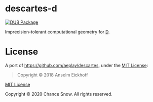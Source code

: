 # descartes-d

[![DUB Package](https://img.shields.io/dub/v/descartes.svg)](https://code.dlang.org/packages/descartes)
<!-- ![Descartes CI](https://github.com/chances/descartes-d/workflows/Descartes%20CI/badge.svg?branch=master) -->
<!-- [![codecov](https://codecov.io/gh/chances/descartes-d/branch/master/graph/badge.svg?token=5YN3BU7KR3)](https://codecov.io/gh/chances/descartes-d/) -->

Imprecision-tolerant computational geometry for [D](https://dlang.org).

# License

A port of https://github.com/aeplay/descartes, under the [MIT License](https://github.com/aeplay/descartes/blob/master/LICENSE):

> Copyright &copy; 2018 Anselm Eickhoff

[MIT License](https://opensource.org/licenses/MIT)

Copyright &copy; 2020 Chance Snow. All rights reserved.
